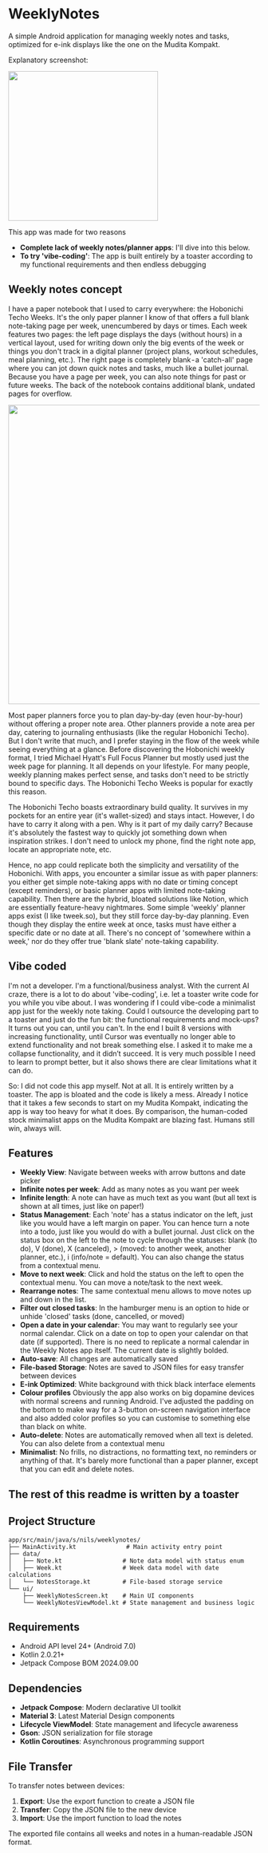 # WeeklyNotes

A simple Android application for managing weekly notes and tasks, optimized for e-ink displays like the one on the Mudita Kompakt. 

Explanatory screenshot:

<img src="images/screenshot.png" width="300">

This app was made for two reasons
- **Complete lack of weekly notes/planner apps**: I'll dive into this below.
- **To try 'vibe-coding'**: The app is built entirely by a toaster according to my functional requirements and then endless debugging

## Weekly notes concept

I have a paper notebook that I used to carry everywhere: the Hobonichi Techo Weeks. It's the only paper planner I know of that offers a full blank note-taking page per week, unencumbered by days or times. Each week features two pages: the left page displays the days (without hours) in a vertical layout, used for writing down only the big events of the week or things you don't track in a digital planner (project plans, workout schedules, meal planning, etc.). The right page is completely blank - a 'catch-all' page where you can jot down quick notes and tasks, much like a bullet journal. Because you have a page per week, you can also note things for past or future weeks. The back of the notebook contains additional blank, undated pages for overflow.

<img src="images/hobonichitechoweeks.jpg" width="600">

Most paper planners force you to plan day-by-day (even hour-by-hour) without offering a proper note area. Other planners provide a note area per day, catering to journaling enthusiasts (like the regular Hobonichi Techo). But I don't write that much, and I prefer staying in the flow of the week while seeing everything at a glance. Before discovering the Hobonichi weekly format, I tried Michael Hyatt's Full Focus Planner but mostly used just the week page for planning. It all depends on your lifestyle. For many people, weekly planning makes perfect sense, and tasks don't need to be strictly bound to specific days. The Hobonichi Techo Weeks is popular for exactly this reason.

The Hobonichi Techo boasts extraordinary build quality. It survives in my pockets for an entire year (it's wallet-sized) and stays intact. However, I do have to carry it along with a pen. Why is it part of my daily carry? Because it's absolutely the fastest way to quickly jot something down when inspiration strikes. I don't need to unlock my phone, find the right note app, locate an appropriate note, etc.

Hence, no app could replicate both the simplicity and versatility of the Hobonichi. With apps, you encounter a similar issue as with paper planners: you either get simple note-taking apps with no date or timing concept (except reminders), or basic planner apps with limited note-taking capability. Then there are the hybrid, bloated solutions like Notion, which are essentially feature-heavy nightmares. Some simple 'weekly' planner apps exist (I like tweek.so), but they still force day-by-day planning. Even though they display the entire week at once, tasks must have either a specific date or no date at all. There's no concept of 'somewhere within a week,' nor do they offer true 'blank slate' note-taking capability.

## Vibe coded

I'm not a developer. I'm a functional/business analyst. With the current AI craze, there is a lot to do about 'vibe-coding', i.e. let a toaster write code for you while you vibe about. I was wondering if I could vibe-code a minimalist app just for the weekly note taking. Could I outsource the developing part to a toaster and just do the fun bit: the functional requirements and mock-ups? It turns out you can, until you can't. In the end I built 8 versions with increasing functionality, until Cursor was eventually no longer able to extend functionality and not break something else. I asked it to make me a collapse functionality, and it didn’t succeed. It is very much possible I need to learn to prompt better, but it also shows there are clear limitations what it can do. 

So: I did not code this app myself. Not at all. It is entirely written by a toaster. The app is bloated and the code is likely a mess. Already I notice that it takes a few seconds to start on my Mudita Kompakt, indicating the app is way too heavy for what it does. By comparison, the human-coded stock minimalist apps on the Mudita Kompakt are blazing fast. Humans still win, always will.


## Features

- **Weekly View**: Navigate between weeks with arrow buttons and date picker
- **Infinite notes per week**: Add as many notes as you want per week
- **Infinite length**: A note can have as much text as you want (but all text is shown at all times, just like on paper!)
- **Status Management**: Each 'note' has a status indicator on the left, just like you would have a left margin on paper. You can hence turn a note into a todo, just like you would do with a bullet journal. Just click on the status box on the left to the note to cycle through the statuses: blank (to do), V (done), X (canceled), > (moved: to another week, another planner, etc.), i (info/note = default). You can also change the status from a contextual menu.
- **Move to next week**: Click and hold the status on the left to open the contextual menu. You can move a note/task to the next week.
- **Rearrange notes**: The same contextual menu allows to move notes up and down in the list.
- **Filter out closed tasks**: In the hamburger menu is an option to hide or unhide 'closed' tasks (done, cancelled, or moved)
- **Open a date in your calendar**: You may want to regularly see your normal calendar. Click on a date on top to open your calendar on that date (if supported). There is no need to replicate a normal calendar in the Weekly Notes app itself. The current date is slightly bolded.
- **Auto-save**: All changes are automatically saved
- **File-based Storage**: Notes are saved to JSON files for easy transfer between devices
- **E-ink Optimized**: White background with thick black interface elements
- **Colour profiles** Obviously the app also works on big dopamine devices with normal screens and running Android. I've adjusted the padding on the bottom to make way for a 3-button on-screen navigation interface and also added color profiles so you can customise to something else than black on white.
- **Auto-delete**: Notes are automatically removed when all text is deleted. You can also delete from a contextual menu
- **Minimalist**: No frills, no distractions, no formatting text, no reminders or anything of that. It's barely more functional than a paper planner, except that you can edit and delete notes.

## The rest of this readme is written by a toaster

## Project Structure

```
app/src/main/java/s/nils/weeklynotes/
├── MainActivity.kt              # Main activity entry point
├── data/
│   ├── Note.kt                 # Note data model with status enum
│   ├── Week.kt                 # Week data model with date calculations
│   └── NotesStorage.kt         # File-based storage service
└── ui/
    ├── WeeklyNotesScreen.kt    # Main UI components
    └── WeeklyNotesViewModel.kt # State management and business logic
```

## Requirements

- Android API level 24+ (Android 7.0)
- Kotlin 2.0.21+
- Jetpack Compose BOM 2024.09.00

## Dependencies

- **Jetpack Compose**: Modern declarative UI toolkit
- **Material 3**: Latest Material Design components
- **Lifecycle ViewModel**: State management and lifecycle awareness
- **Gson**: JSON serialization for file storage
- **Kotlin Coroutines**: Asynchronous programming support

## File Transfer

To transfer notes between devices:

1. **Export**: Use the export function to create a JSON file
2. **Transfer**: Copy the JSON file to the new device
3. **Import**: Use the import function to load the notes

The exported file contains all weeks and notes in a human-readable JSON format. 

